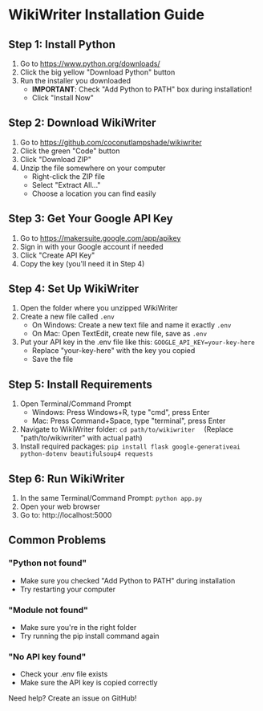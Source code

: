 # WikiWriter Installation Guide

## Step 1: Install Python
1. Go to https://www.python.org/downloads/
2. Click the big yellow "Download Python" button
3. Run the installer you downloaded
   - **IMPORTANT**: Check "Add Python to PATH" box during installation!
   - Click "Install Now"

## Step 2: Download WikiWriter
1. Go to https://github.com/coconutlampshade/wikiwriter
2. Click the green "Code" button
3. Click "Download ZIP"
4. Unzip the file somewhere on your computer
   - Right-click the ZIP file
   - Select "Extract All..."
   - Choose a location you can find easily

## Step 3: Get Your Google API Key
1. Go to https://makersuite.google.com/app/apikey
2. Sign in with your Google account if needed
3. Click "Create API Key"
4. Copy the key (you'll need it in Step 4)

## Step 4: Set Up WikiWriter
1. Open the folder where you unzipped WikiWriter
2. Create a new file called `.env`
   - On Windows: Create a new text file and name it exactly `.env`
   - On Mac: Open TextEdit, create new file, save as `.env`
3. Put your API key in the .env file like this:   ```
   GOOGLE_API_KEY=your-key-here   ```
   - Replace "your-key-here" with the key you copied
   - Save the file

## Step 5: Install Requirements
1. Open Terminal/Command Prompt
   - Windows: Press Windows+R, type "cmd", press Enter
   - Mac: Press Command+Space, type "terminal", press Enter
2. Navigate to WikiWriter folder:   ```
   cd path/to/wikiwriter   ```
   (Replace "path/to/wikiwriter" with actual path)
3. Install required packages:   ```
   pip install flask google-generativeai python-dotenv beautifulsoup4 requests   ```

## Step 6: Run WikiWriter
1. In the same Terminal/Command Prompt:   ```
   python app.py   ```
2. Open your web browser
3. Go to: http://localhost:5000

## Common Problems

### "Python not found"
- Make sure you checked "Add Python to PATH" during installation
- Try restarting your computer

### "Module not found"
- Make sure you're in the right folder
- Try running the pip install command again

### "No API key found"
- Check your .env file exists
- Make sure the API key is copied correctly

Need help? Create an issue on GitHub!